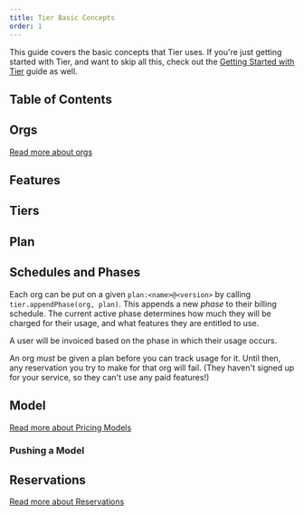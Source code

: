 ```yaml
---
title: Tier Basic Concepts
order: 1
---
```


This guide covers the basic concepts that Tier uses.  If you're
just getting started with Tier, and want to skip all this, check
out the [Getting Started with Tier](./getting-started.md) guide as
well.

## Table of Contents

## Orgs

<!-- include _pieces/org-intro -->

[Read more about orgs](/content/concepts/3-orgs.md)

## Features

<!-- include _pieces/feature-intro -->

## Tiers

<!-- include _pieces/feature-tier-intro -->

## Plan

<!-- include _pieces/plan-intro -->

## Schedules and Phases

Each org can be put on a given `plan:<name>@<version>` by calling
`tier.appendPhase(org, plan)`. This appends a new _phase_ to
their billing schedule. The current active phase determines how
much they will be charged for their usage, and what features they
are entitled to use.

A user will be invoiced based on the phase in which their usage
occurs.

An org _must_ be given a plan before you can track usage for it.
Until then, any reservation you try to make for that org will
fail.  (They haven't signed up for your service, so they can't
use any paid features!)

## Model

<!--include _pieces/model-intro -->

[Read more about Pricing Models](/content/concepts/1-model.md)

### Pushing a Model

<!-- include _pieces/pushing-a-model -->

## Reservations

<!-- include _pieces/reservation-intro -->

[Read more about Reservations](/content/concepts/4-reservation.md)
